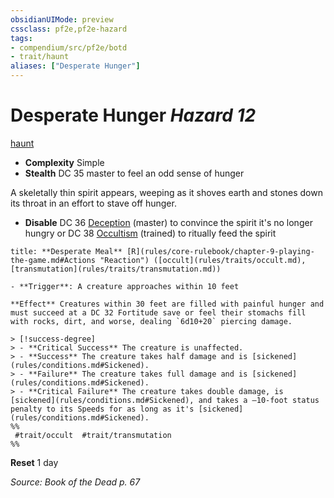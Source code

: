 ```yaml
---
obsidianUIMode: preview
cssclass: pf2e,pf2e-hazard
tags:
- compendium/src/pf2e/botd
- trait/haunt
aliases: ["Desperate Hunger"]
---
```

# Desperate Hunger *Hazard 12*  
[haunt](haunt.md "Haunt Hazard Trait")  

- **Complexity** Simple
- **Stealth** DC 35 master to feel an odd sense of hunger  

A skeletally thin spirit appears, weeping as it shoves earth and stones down its throat in an effort to stave off hunger.

- **Disable** DC 36 [Deception](skills.md#Deception) (master) to convince the spirit it's no longer hungry or DC 38 [Occultism](skills.md#Occultism) (trained) to ritually feed the spirit  

```ad-embed-ability
title: **Desperate Meal** [R](rules/core-rulebook/chapter-9-playing-the-game.md#Actions "Reaction") ([occult](rules/traits/occult.md), [transmutation](rules/traits/transmutation.md))

- **Trigger**: A creature approaches within 10 feet

**Effect** Creatures within 30 feet are filled with painful hunger and must succeed at a DC 32 Fortitude save or feel their stomachs fill with rocks, dirt, and worse, dealing `6d10+20` piercing damage.

> [!success-degree] 
> - **Critical Success** The creature is unaffected.
> - **Success** The creature takes half damage and is [sickened](rules/conditions.md#Sickened).
> - **Failure** The creature takes full damage and is [sickened](rules/conditions.md#Sickened).
> - **Critical Failure** The creature takes double damage, is [sickened](rules/conditions.md#Sickened), and takes a –10-foot status penalty to its Speeds for as long as it's [sickened](rules/conditions.md#Sickened).  
%%
 #trait/occult  #trait/transmutation 
%%
```

**Reset** 1 day  

*Source: Book of the Dead p. 67*